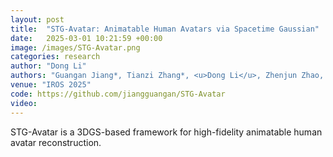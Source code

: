 ```yaml
---
layout: post
title:  "STG-Avatar: Animatable Human Avatars via Spacetime Gaussian"
date:   2025-03-01 10:21:59 +00:00
image: /images/STG-Avatar.png
categories: research
author: "Dong Li"
authors: "Guangan Jiang*, Tianzi Zhang*, <u>Dong Li</u>, Zhenjun Zhao, Haoang Li, Mingrui Li, Hongyu Wang#"
venue: "IROS 2025"
code: https://github.com/jiangguangan/STG-Avatar
video: 
---
```


STG-Avatar is a 3DGS-based framework for high-fidelity animatable human avatar reconstruction.
